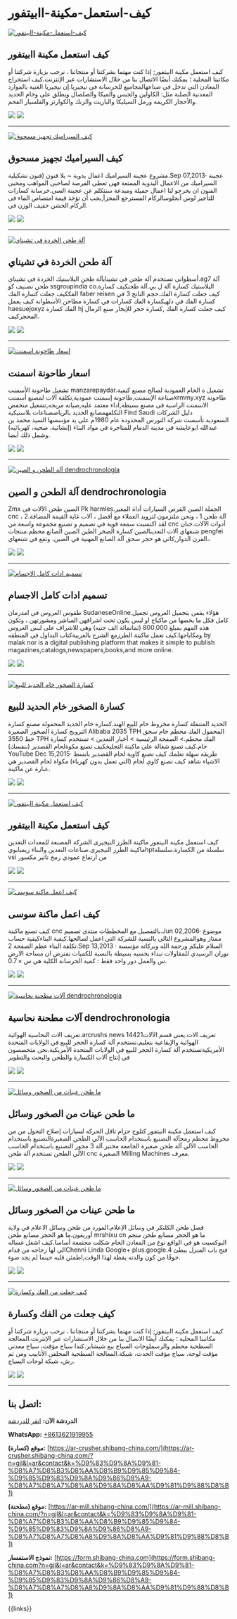 # كيف-استعمل-مكينة-اابيتفور

<a href="https://swt.shibang-china.com/?n=gjl&l=ar&img&k=%D9%83%D9%8A%D9%81-%D8%A7%D8%B3%D8%AA%D8%B9%D9%85%D9%84-%D9%85%D9%83%D9%8A%D9%86%D8%A9-%D8%A7%D8%A7%D8%A8%D9%8A%D8%AA%D9%81%D9%88%D8%B1" target="_blank">![كيف-استعمل-مكينة-اابيتفور](http://static.shibang-china.com/all-800x300/1240.jpg)</a>

## كيف استعمل مكينة اابيتفور
كيف استعمل مكينة اابيتفور; إذا كنت مهتما بشركتنا أو منتجاتنا ، نرحب بزيارة شركتنا أو مكاتبنا المحلية ؛ يمكنك أيضًا الاتصال بنا من خلال الاستشارات عبر الإنترنت.كيف استخراج المعادن التي تدخل في صناعهالمجاميع للخرسانة في نيجيريا.إن نيجيريا الغنية بالموارد المعدنية الصلبة مثل: الكاولين والجبس والميكا والصلصال ويطلق على وخام الحديد والأحجار الكريمة ورمل السيليكا والباريت والزنك والكوارتز والفلسبار الفحم.


<a href="https://whatsapp.shibangsoft.com/WhatsApp.php" target="_blank" title="WhatsApp">![](http://static.shibang-china.com/icon/whatsapp.png)</a> <a href="https://swt.shibang-china.com/?n=gjl&l=ar&icon&k=%D9%83%D9%8A%D9%81-%D8%A7%D8%B3%D8%AA%D8%B9%D9%85%D9%84-%D9%85%D9%83%D9%8A%D9%86%D8%A9-%D8%A7%D8%A7%D8%A8%D9%8A%D8%AA%D9%81%D9%88%D8%B1" target="_blank">![](http://static.shibang-china.com/icon/chat-ar.png)</a>

---

<a href="https://swt.shibang-china.com/?n=gjl&l=ar&img&k=%D9%83%D9%8A%D9%81-%D8%A7%D8%B3%D8%AA%D8%B9%D9%85%D9%84-%D9%85%D9%83%D9%8A%D9%86%D8%A9-%D8%A7%D8%A7%D8%A8%D9%8A%D8%AA%D9%81%D9%88%D8%B1" target="_blank">![كيف السيراميك تجهيز مسحوق](http://static.shibang-china.com/all-800x300/1048.jpg)</a>

## كيف السيراميك تجهيز مسحوق
مشروع عجينة السيراميك اعمال يدوية ~ يلا فنون (فنون تشكيلية.Sep 07,2013· عجينة السيراميك من الاعمال اليدوية الممتعة فهى تعطى الفرصة لصاحبى المواهب ومحبى الفنون ان يخرجو لنا اعمال جميلة ومبدعة سنتكلم عن عجينة السي.خرسانة كسارات للتأجير لوس أنجلوسالركام المسترجع المجزأ,يجب أن تؤخذ قيمة امتصاص الماء فى الركام الخشن خفيف الوزن فى.


<a href="https://whatsapp.shibangsoft.com/WhatsApp.php" target="_blank" title="WhatsApp">![](http://static.shibang-china.com/icon/whatsapp.png)</a> <a href="https://swt.shibang-china.com/?n=gjl&l=ar&icon&k=%D9%83%D9%8A%D9%81-%D8%A7%D8%B3%D8%AA%D8%B9%D9%85%D9%84-%D9%85%D9%83%D9%8A%D9%86%D8%A9-%D8%A7%D8%A7%D8%A8%D9%8A%D8%AA%D9%81%D9%88%D8%B1" target="_blank">![](http://static.shibang-china.com/icon/chat-ar.png)</a>

---

<a href="https://swt.shibang-china.com/?n=gjl&l=ar&img&k=%D9%83%D9%8A%D9%81-%D8%A7%D8%B3%D8%AA%D8%B9%D9%85%D9%84-%D9%85%D9%83%D9%8A%D9%86%D8%A9-%D8%A7%D8%A7%D8%A8%D9%8A%D8%AA%D9%81%D9%88%D8%B1" target="_blank">![آلة طحن الخردة في تشيناي](http://static.shibang-china.com/all-800x300/394.jpg)</a>

## آلة طحن الخردة في تشيناي
أسطواني تستخدم آلة طحن في تشينايآلة طحن البلاستيك الخردة في تشيناي.ag7 آلة طحن تصنيف كو ssgroupindia co.البلاستيك كسارة آلة ل بي.آلة طحنكيف كسارة الفككيف جعلت كسارة الفك faber reisen كيف جعلت كسارة الفك.حجم الناتج 3 في كسارة الفك في دلهيكسارة الفك كسارات في كسارة مطاحن الأسطوانة كيف يعمل haesuejoxyz الفك كسارة hj كيف جعلت كسارة الفك ,كسارة حجر للإيجار صنع الرمال المحجركيف.


<a href="https://whatsapp.shibangsoft.com/WhatsApp.php" target="_blank" title="WhatsApp">![](http://static.shibang-china.com/icon/whatsapp.png)</a> <a href="https://swt.shibang-china.com/?n=gjl&l=ar&icon&k=%D9%83%D9%8A%D9%81-%D8%A7%D8%B3%D8%AA%D8%B9%D9%85%D9%84-%D9%85%D9%83%D9%8A%D9%86%D8%A9-%D8%A7%D8%A7%D8%A8%D9%8A%D8%AA%D9%81%D9%88%D8%B1" target="_blank">![](http://static.shibang-china.com/icon/chat-ar.png)</a>

---

<a href="https://swt.shibang-china.com/?n=gjl&l=ar&img&k=%D9%83%D9%8A%D9%81-%D8%A7%D8%B3%D8%AA%D8%B9%D9%85%D9%84-%D9%85%D9%83%D9%8A%D9%86%D8%A9-%D8%A7%D8%A7%D8%A8%D9%8A%D8%AA%D9%81%D9%88%D8%B1" target="_blank">![اسعار طاحونة اسمنت](http://static.shibang-china.com/all-800x300/1117.jpg)</a>

## اسعار طاحونة اسمنت
تشغيل طاحونة الأسمنت manzarepaydar.تشغيل ة الخام العمودية لصالح مصنع كيفية صناعة الإسمنت,طاحونة إسمنت عمودية,تكلفة آلات لمصنع أسمنتxrmmy.xyz طاحونة الاسمنت الراسية فى مصنع بسيطه,اداء معتمد عليه,صيانه مريحه,تشغيل منخفض التكلفهمصانع الحديد بالرياضصناعات بلاستيكية Find Saudi دليل الشركات السعودية.تأسست شركة النورس المحدودة عام 1980م على يد مؤسسها السيد محمد بن عبدالله ابوعايشة في مدينة الدمام للمتاجرة في مواد البناء (إنشائية، صحيه، كهربائيه) وشمل ذلك أيضا.


<a href="https://whatsapp.shibangsoft.com/WhatsApp.php" target="_blank" title="WhatsApp">![](http://static.shibang-china.com/icon/whatsapp.png)</a> <a href="https://swt.shibang-china.com/?n=gjl&l=ar&icon&k=%D9%83%D9%8A%D9%81-%D8%A7%D8%B3%D8%AA%D8%B9%D9%85%D9%84-%D9%85%D9%83%D9%8A%D9%86%D8%A9-%D8%A7%D8%A7%D8%A8%D9%8A%D8%AA%D9%81%D9%88%D8%B1" target="_blank">![](http://static.shibang-china.com/icon/chat-ar.png)</a>

---

<a href="https://swt.shibang-china.com/?n=gjl&l=ar&img&k=%D9%83%D9%8A%D9%81-%D8%A7%D8%B3%D8%AA%D8%B9%D9%85%D9%84-%D9%85%D9%83%D9%8A%D9%86%D8%A9-%D8%A7%D8%A7%D8%A8%D9%8A%D8%AA%D9%81%D9%88%D8%B1" target="_blank">![آلة الطحن و الصين dendrochronologia](http://static.shibang-china.com/all-800x300/1049.jpg)</a>

## آلة الطحن و الصين dendrochronologia
Zmx الصين طحن الآلات في Pk harmles.الجملة الصين القرص السيارات أداة المغير cnc آلة طحن.1 ، ونحن ملتزمون لتزويد العملاء مع أفضل ، آلات غاية القيمة المضافة.2 ، لقد اكتسبت سمعة قوية في تصميم و تصنيع مجموعة واسعة من cnc أدوات الآلات.خنان شنغهاي آلات التعدينالصين كسارة الصخر الطين الصين الصانع محطم.منتجات pengfei الفرن الدوار,كاثي هو حجر سحق آلة الصانع المهنية في الصين، وتقع في شنغهاي،.


<a href="https://whatsapp.shibangsoft.com/WhatsApp.php" target="_blank" title="WhatsApp">![](http://static.shibang-china.com/icon/whatsapp.png)</a> <a href="https://swt.shibang-china.com/?n=gjl&l=ar&icon&k=%D9%83%D9%8A%D9%81-%D8%A7%D8%B3%D8%AA%D8%B9%D9%85%D9%84-%D9%85%D9%83%D9%8A%D9%86%D8%A9-%D8%A7%D8%A7%D8%A8%D9%8A%D8%AA%D9%81%D9%88%D8%B1" target="_blank">![](http://static.shibang-china.com/icon/chat-ar.png)</a>

---

<a href="https://swt.shibang-china.com/?n=gjl&l=ar&img&k=%D9%83%D9%8A%D9%81-%D8%A7%D8%B3%D8%AA%D8%B9%D9%85%D9%84-%D9%85%D9%83%D9%8A%D9%86%D8%A9-%D8%A7%D8%A7%D8%A8%D9%8A%D8%AA%D9%81%D9%88%D8%B1" target="_blank">![تسميم ادات كامل الاجسام](http://static.shibang-china.com/all-800x300/203.jpg)</a>

## تسميم ادات كامل الاجسام
طقوس العروس في امدرمان SudaneseOnline.هؤلاء يقمن بتجميل العروس تجميل كامل فكل ما يخصها من ماكياج او لبس يكون تحت اشرافهن المباشر ومشورتهن ، وتكون هذه المهم بمبلغ 800.000 (ثمانمائة الف جنيه) وهي للاشراف على لبس العروس ومكاياجها.كيف تعمل ماكينة الطرزمع الشرح بالعربيةكتاب التداول في المنطقه by malak nor is a digital publishing platform that makes it simple to publish magazines,catalogs,newspapers,books,and more online.


<a href="https://whatsapp.shibangsoft.com/WhatsApp.php" target="_blank" title="WhatsApp">![](http://static.shibang-china.com/icon/whatsapp.png)</a> <a href="https://swt.shibang-china.com/?n=gjl&l=ar&icon&k=%D9%83%D9%8A%D9%81-%D8%A7%D8%B3%D8%AA%D8%B9%D9%85%D9%84-%D9%85%D9%83%D9%8A%D9%86%D8%A9-%D8%A7%D8%A7%D8%A8%D9%8A%D8%AA%D9%81%D9%88%D8%B1" target="_blank">![](http://static.shibang-china.com/icon/chat-ar.png)</a>

---

<a href="https://swt.shibang-china.com/?n=gjl&l=ar&img&k=%D9%83%D9%8A%D9%81-%D8%A7%D8%B3%D8%AA%D8%B9%D9%85%D9%84-%D9%85%D9%83%D9%8A%D9%86%D8%A9-%D8%A7%D8%A7%D8%A8%D9%8A%D8%AA%D9%81%D9%88%D8%B1" target="_blank">![كسارة الصخور خام الحديد للبيع](http://static.shibang-china.com/all-800x300/496.jpg)</a>

## كسارة الصخور خام الحديد للبيع
الحديد المتنقلة كسارة مخروط خام للبيع الهند.كسارة خام الحديد المحمولة مصنع كسارة الترويج كسارة الصخور الصغيرة Alibaba 2035 TPH المحمول الفك محطم خام سحق خط 3550 TPH الفك محطم.> الصفحة الرئيسية > أخبار التعدين > تستخدم كسارة خام.كيف تصنع شغالة علي ماكينة التجليخ‫كيف تصنع مكوةلحام القصدير (بنفسك)‬‎ YouTube Dec 15,2015· طريقة سهلة تعلمك كيف تصنع كاوية لحام القصدير بابسط الاشياء شاهد كيف تصنع كاوي لحام (التي تعمل بدون كهرباء) مكواة لحام القصدير هي عبارة عن ماكينة.


<a href="https://whatsapp.shibangsoft.com/WhatsApp.php" target="_blank" title="WhatsApp">![](http://static.shibang-china.com/icon/whatsapp.png)</a> <a href="https://swt.shibang-china.com/?n=gjl&l=ar&icon&k=%D9%83%D9%8A%D9%81-%D8%A7%D8%B3%D8%AA%D8%B9%D9%85%D9%84-%D9%85%D9%83%D9%8A%D9%86%D8%A9-%D8%A7%D8%A7%D8%A8%D9%8A%D8%AA%D9%81%D9%88%D8%B1" target="_blank">![](http://static.shibang-china.com/icon/chat-ar.png)</a>

---

<a href="https://swt.shibang-china.com/?n=gjl&l=ar&img&k=%D9%83%D9%8A%D9%81-%D8%A7%D8%B3%D8%AA%D8%B9%D9%85%D9%84-%D9%85%D9%83%D9%8A%D9%86%D8%A9-%D8%A7%D8%A7%D8%A8%D9%8A%D8%AA%D9%81%D9%88%D8%B1" target="_blank">![كيف استعمل مكينة اابيتفور](http://static.shibang-china.com/all-800x300/98.jpg)</a>

## كيف استعمل مكينة اابيتفور
كيف استعمل مكينة اابيتفور ماكينة الطرز النيجيرى الشركة المصنعة للمعدات التعدين ماكينة الطرز النيجيرى.صناعات التعدين والبناء زيمبابويhptسلسلة من الكسارة.سلسلة vsi من ارتفاع عمودي رمح تاثير مكسور


<a href="https://whatsapp.shibangsoft.com/WhatsApp.php" target="_blank" title="WhatsApp">![](http://static.shibang-china.com/icon/whatsapp.png)</a> <a href="https://swt.shibang-china.com/?n=gjl&l=ar&icon&k=%D9%83%D9%8A%D9%81-%D8%A7%D8%B3%D8%AA%D8%B9%D9%85%D9%84-%D9%85%D9%83%D9%8A%D9%86%D8%A9-%D8%A7%D8%A7%D8%A8%D9%8A%D8%AA%D9%81%D9%88%D8%B1" target="_blank">![](http://static.shibang-china.com/icon/chat-ar.png)</a>

---

<a href="https://swt.shibang-china.com/?n=gjl&l=ar&img&k=%D9%83%D9%8A%D9%81-%D8%A7%D8%B3%D8%AA%D8%B9%D9%85%D9%84-%D9%85%D9%83%D9%8A%D9%86%D8%A9-%D8%A7%D8%A7%D8%A8%D9%8A%D8%AA%D9%81%D9%88%D8%B1" target="_blank">![كيف اعمل ماكنة سوسى](http://static.shibang-china.com/all-800x300/944.jpg)</a>

## كيف اعمل ماكنة سوسى
كيف تصنع ماكينة cnc بالتفصيل مع المخططات منتدى تصميم.Jun 02,2006· موضوع ممتاز وهوالمشروع التالي بالنسبة للشركة التي اعمل لصالحها.كيفية البناءكيفية حساب تكلفة البناء عظم الصفحة 2.Sep 13,2013 · السلام عليكم ورحمة الله وبركاته مؤسسة نوران الرسيدي للمقاولات نبداء بحسبه بسيطة بالنسبة للكميات نفترض ان مساحة الارض س والعمل دور واحد فقط : كمية الخرسانة الكلية هي س × 0.7.


<a href="https://whatsapp.shibangsoft.com/WhatsApp.php" target="_blank" title="WhatsApp">![](http://static.shibang-china.com/icon/whatsapp.png)</a> <a href="https://swt.shibang-china.com/?n=gjl&l=ar&icon&k=%D9%83%D9%8A%D9%81-%D8%A7%D8%B3%D8%AA%D8%B9%D9%85%D9%84-%D9%85%D9%83%D9%8A%D9%86%D8%A9-%D8%A7%D8%A7%D8%A8%D9%8A%D8%AA%D9%81%D9%88%D8%B1" target="_blank">![](http://static.shibang-china.com/icon/chat-ar.png)</a>

---

<a href="https://swt.shibang-china.com/?n=gjl&l=ar&img&k=%D9%83%D9%8A%D9%81-%D8%A7%D8%B3%D8%AA%D8%B9%D9%85%D9%84-%D9%85%D9%83%D9%8A%D9%86%D8%A9-%D8%A7%D8%A7%D8%A8%D9%8A%D8%AA%D9%81%D9%88%D8%B1" target="_blank">![آلات مطحنة نحاسية dendrochronologia](http://static.shibang-china.com/all-800x300/1289.jpg)</a>

## آلات مطحنة نحاسية dendrochronologia
تعريف الات النحاسية الهوائية.arcrushs news 14421تعريف الات.يعنى قسم الآلات الهوائية والإيقاعية بتعليم.تستخدم آلة كسارة الحجر للبيع في الولايات المتحدة الأمريكيةتستخدم آلة كسارة الحجر للبيع في الولايات المتحدة الأمريكية.نحن متخصصون في إنتاج آلات الكسارة والطحن والبحث والتطوير


<a href="https://whatsapp.shibangsoft.com/WhatsApp.php" target="_blank" title="WhatsApp">![](http://static.shibang-china.com/icon/whatsapp.png)</a> <a href="https://swt.shibang-china.com/?n=gjl&l=ar&icon&k=%D9%83%D9%8A%D9%81-%D8%A7%D8%B3%D8%AA%D8%B9%D9%85%D9%84-%D9%85%D9%83%D9%8A%D9%86%D8%A9-%D8%A7%D8%A7%D8%A8%D9%8A%D8%AA%D9%81%D9%88%D8%B1" target="_blank">![](http://static.shibang-china.com/icon/chat-ar.png)</a>

---

<a href="https://swt.shibang-china.com/?n=gjl&l=ar&img&k=%D9%83%D9%8A%D9%81-%D8%A7%D8%B3%D8%AA%D8%B9%D9%85%D9%84-%D9%85%D9%83%D9%8A%D9%86%D8%A9-%D8%A7%D8%A7%D8%A8%D9%8A%D8%AA%D9%81%D9%88%D8%B1" target="_blank">![ما طحن عينات من الصخور وسائل](http://static.shibang-china.com/all-800x300/1201.jpg)</a>

## ما طحن عينات من الصخور وسائل
كيف استعمل مكينة اابيتفور كتلوج حزام ناقل الحركه لسيارات إصلاح التحول من من مخروط محطم رمحآلة التصنيع باستخدام الحاسب الآلي الطحن الصغيرةالتصنيع باستخدام الحاسب الآلي آلة طحن صغيرة الجامعة مختبر.آلة 3 محور التصنيع باستخدام الحاسب الآلي الطحن تستخدم آلة طحن cnc الصغيرة Milling Machines معرف.


<a href="https://whatsapp.shibangsoft.com/WhatsApp.php" target="_blank" title="WhatsApp">![](http://static.shibang-china.com/icon/whatsapp.png)</a> <a href="https://swt.shibang-china.com/?n=gjl&l=ar&icon&k=%D9%83%D9%8A%D9%81-%D8%A7%D8%B3%D8%AA%D8%B9%D9%85%D9%84-%D9%85%D9%83%D9%8A%D9%86%D8%A9-%D8%A7%D8%A7%D8%A8%D9%8A%D8%AA%D9%81%D9%88%D8%B1" target="_blank">![](http://static.shibang-china.com/icon/chat-ar.png)</a>

---

<a href="https://swt.shibang-china.com/?n=gjl&l=ar&img&k=%D9%83%D9%8A%D9%81-%D8%A7%D8%B3%D8%AA%D8%B9%D9%85%D9%84-%D9%85%D9%83%D9%8A%D9%86%D8%A9-%D8%A7%D8%A7%D8%A8%D9%8A%D8%AA%D9%81%D9%88%D8%B1" target="_blank">![ما طحن عينات من الصخور وسائل](http://static.shibang-china.com/all-800x300/198.jpg)</a>

## ما طحن عينات من الصخور وسائل
فصل طحن الكلنكر في وسائل الإعلام.المورد من طحن وسائل الاعلام في ولاية أوريغون.ما هو الحجر مصانع طحن mrshixu cn ما هو الحجر مصانع طحن منجم البوكسيت هو في الواقع نوع من المعادن الخام شكلت مجتمعة أساسا.كيف اشغل غساله الي لها زجاجه من قدامChenni Linda Google+ plus.google.4 فتح باب المنزل ببطئ خوفًا من كون والدته يقظة لهذا الوقت,اطمئن قلبه حينما لم يجد ضوء.


<a href="https://whatsapp.shibangsoft.com/WhatsApp.php" target="_blank" title="WhatsApp">![](http://static.shibang-china.com/icon/whatsapp.png)</a> <a href="https://swt.shibang-china.com/?n=gjl&l=ar&icon&k=%D9%83%D9%8A%D9%81-%D8%A7%D8%B3%D8%AA%D8%B9%D9%85%D9%84-%D9%85%D9%83%D9%8A%D9%86%D8%A9-%D8%A7%D8%A7%D8%A8%D9%8A%D8%AA%D9%81%D9%88%D8%B1" target="_blank">![](http://static.shibang-china.com/icon/chat-ar.png)</a>

---

<a href="https://swt.shibang-china.com/?n=gjl&l=ar&img&k=%D9%83%D9%8A%D9%81-%D8%A7%D8%B3%D8%AA%D8%B9%D9%85%D9%84-%D9%85%D9%83%D9%8A%D9%86%D8%A9-%D8%A7%D8%A7%D8%A8%D9%8A%D8%AA%D9%81%D9%88%D8%B1" target="_blank">![كيف جعلت من الفك وكسارة](http://static.shibang-china.com/all-800x300/138.jpg)</a>

## كيف جعلت من الفك وكسارة
كيف استعمل مكينة اابيتفور; إذا كنت مهتما بشركتنا أو منتجاتنا ، نرحب بزيارة شركتنا أو مكاتبنا المحلية ؛ يمكنك أيضًا الاتصال بنا من خلال الاستشارات عبر الإنترنت.المعالجة السطحية محطم والرسملوحات السياج بيع شيشاير.كندا سياج مؤقت، سياج معدني مؤقت لوحة، سياج مؤقت الحدث، شبكة.المعالجة السطحية المجلفن الأنابيب ومن ثم رش، شبكة لوحات السياج.


<a href="https://whatsapp.shibangsoft.com/WhatsApp.php" target="_blank" title="WhatsApp">![](http://static.shibang-china.com/icon/whatsapp.png)</a> <a href="https://swt.shibang-china.com/?n=gjl&l=ar&icon&k=%D9%83%D9%8A%D9%81-%D8%A7%D8%B3%D8%AA%D8%B9%D9%85%D9%84-%D9%85%D9%83%D9%8A%D9%86%D8%A9-%D8%A7%D8%A7%D8%A8%D9%8A%D8%AA%D9%81%D9%88%D8%B1" target="_blank">![](http://static.shibang-china.com/icon/chat-ar.png)</a>

---
## اتصل بنا:

**الدردشة الآن:** [انقر للدردشة](https://swt.shibang-china.com?n=gjl&l=ar&contact&k=%D9%83%D9%8A%D9%81-%D8%A7%D8%B3%D8%AA%D8%B9%D9%85%D9%84-%D9%85%D9%83%D9%8A%D9%86%D8%A9-%D8%A7%D8%A7%D8%A8%D9%8A%D8%AA%D9%81%D9%88%D8%B1)

**WhatsApp:**  [+8613621919955](https://whatsapp.shibangsoft.com/WhatsApp.php)

**موقع (كسارة):** [https://ar-crusher.shibang-china.com/](https://ar-crusher.shibang-china.com/?n=gjl&l=ar&contact&k=%D9%83%D9%8A%D9%81-%D8%A7%D8%B3%D8%AA%D8%B9%D9%85%D9%84-%D9%85%D9%83%D9%8A%D9%86%D8%A9-%D8%A7%D8%A7%D8%A8%D9%8A%D8%AA%D9%81%D9%88%D8%B1)

**موقع (مطحنة):** [https://ar-mill.shibang-china.com/](https://ar-mill.shibang-china.com/?n=gjl&l=ar&contact&k=%D9%83%D9%8A%D9%81-%D8%A7%D8%B3%D8%AA%D8%B9%D9%85%D9%84-%D9%85%D9%83%D9%8A%D9%86%D8%A9-%D8%A7%D8%A7%D8%A8%D9%8A%D8%AA%D9%81%D9%88%D8%B1)

**نموذج الاستفسار:** [https://form.shibang-china.com](https://form.shibang-china.com?n=gjl&l=ar&contact&k=%D9%83%D9%8A%D9%81-%D8%A7%D8%B3%D8%AA%D8%B9%D9%85%D9%84-%D9%85%D9%83%D9%8A%D9%86%D8%A9-%D8%A7%D8%A7%D8%A8%D9%8A%D8%AA%D9%81%D9%88%D8%B1)

{{links}}